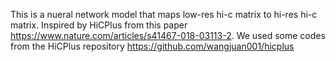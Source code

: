 This is a nueral network model that maps low-res hi-c matrix to hi-res hi-c matrix. Inspired by HiCPlus from this paper https://www.nature.com/articles/s41467-018-03113-2.
We used some codes from the HiCPlus repository https://github.com/wangjuan001/hicplus

